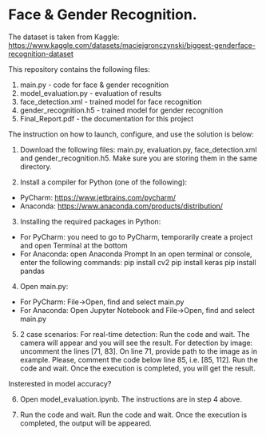 # Face & Gender Recognition.

The dataset is taken from Kaggle: https://www.kaggle.com/datasets/maciejgronczynski/biggest-genderface-recognition-dataset

This repository contains the following files:
  1. main.py - code for face & gender recognition
  2. model_evaluation.py - evaluation of results
  3. face_detection.xml - trained model for face recognition
  4. gender_recognition.h5 - trained model for gender recognition
  5. Final_Report.pdf - the documentation for this project

The instruction on how to launch, configure, and use the solution is below:

1. Download the following files: main.py, evaluation.py, face_detection.xml and gender_recognition.h5. Make sure you are storing them in the same directory.

2. Install a compiler for Python (one of the following):
- PyCharm: https://www.jetbrains.com/pycharm/
- Anaconda: https://www.anaconda.com/products/distribution/

3. Installing the required packages in Python:
- For PyCharm: you need to go to PyCharm, temporarily create a project and open Terminal at the bottom
- For Anaconda: open Anaconda Prompt
In an open terminal or console, enter the following commands:
pip install cv2
pip install keras
pip install pandas

4. Open main.py:
- For PyCharm: File->Open, find and select main.py
- For Anaconda: Open Jupyter Notebook and File->Open, find and select main.py

5. 2 case scenarios:
For real-time detection: Run the code and wait. The camera will appear and you will see the result.
For detection by image: uncomment the lines [71, 83]. On line 71, provide path to the image as in example. Please, comment the code below line 85, i.e. [85, 112]. Run the code and wait. Once the execution is completed, you will get the result.

Insterested in model accuracy?

6. Open model_evaluation.ipynb. The instructions are in step 4 above.

7. Run the code and wait. Run the code and wait. Once the execution is completed, the output will be appeared. 
